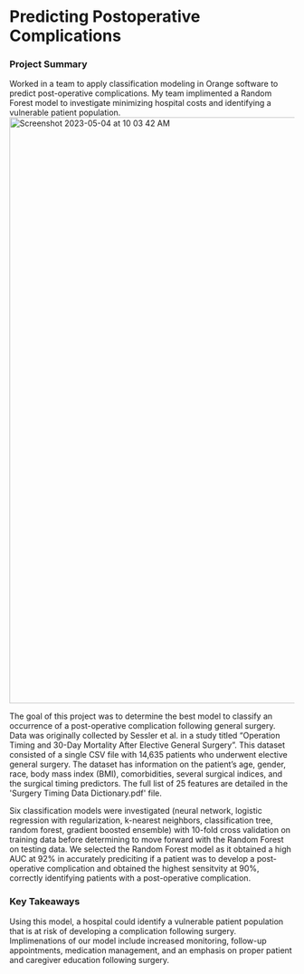 # Predicting Postoperative Complications
### Project Summary
Worked in a team to apply classification modeling in Orange software to predict post-operative complications. My team implimented a Random Forest model to investigate minimizing hospital costs and identifying a vulnerable patient population.
<img width="1036" alt="Screenshot 2023-05-04 at 10 03 42 AM" src="https://user-images.githubusercontent.com/116750192/236248579-8efccfd1-cdb1-4665-828b-fb0bd215959f.png">

The goal of this project was to determine the best model to classify an occurrence of a post-operative complication following general surgery. Data was originally collected by Sessler et al. in a study titled “Operation Timing and 30-Day Mortality After Elective General Surgery”. This dataset consisted of a single CSV file with 14,635 patients who underwent elective general surgery. The dataset has information on the patient’s age, gender, race, body mass index (BMI), comorbidities, several surgical indices, and the surgical timing predictors. The full list of 25 features are detailed in the 'Surgery Timing Data Dictionary.pdf' file. 

Six classification models were investigated (neural network, logistic regression with regularization, k-nearest neighbors, classification tree, random forest, gradient boosted ensemble) with 10-fold cross validation on training data before determining to move forward with the Random Forest on testing data. We selected the Random Forest model as it obtained a high AUC at 92% in accurately prediciting if a patient was to develop a post-operative complication and obtained the highest sensitvity at 90%, correctly identifying patients with a post-operative complication.

### Key Takeaways
Using this model, a hospital could identify a vulnerable patient population that is at risk of developing a complication following surgery. Implimenations of our model include increased monitoring, follow-up appointments, medication management, and an emphasis on proper patient and caregiver education following surgery. 
